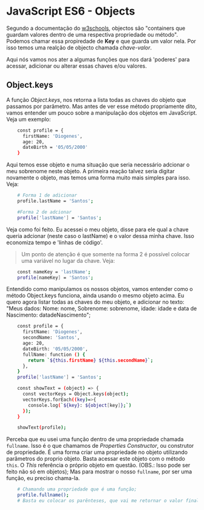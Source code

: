 # JavaScript ES6 - Objects
Segundo a documentação do [w3schools](http://www.w3schools.com), objectos são "containers que guardam valores dentro de uma respectiva propriedade ou método". Podemos chamar essa propiredade de **Key** e que guarda um valor nela. Por isso temos uma realção de objecto chamada *chave-valor*.

Aqui nós vamos nos ater a algumas funções que nos dará 'poderes' para acessar, adicionar ou alterar essas chaves e/ou valores.

## Object.keys
A função *Object.keys*, nos retorna a lista todas as chaves do objeto que passamos por parâmetro. Mas antes de ver esse método propriamente dito, vamos entender um pouco sobre a manipulação dos objetos em JavaScript.
Veja um exemplo: 
```sh 
    const profile = {
      firstName: 'Diogenes',
      age: 20,
      dateBirth = '05/05/2000'
    }
```
Aqui temos esse objeto e numa situação que seria necessário adcionar o meu sobrenome neste objeto. A primeira reação talvez seria digitar novamente o objeto, mas temos uma forma muito mais simples para isso. Veja:
```sh
    # Forma 1 de adicionar
    profile.lastName = 'Santos';

    #Forma 2 de adcionar
    profile['lastName'] = 'Santos';
```
Veja como foi feito. Eu acessei o meu objeto, disse para ele qual a chave queria adcionar (neste caso o lastName) e o valor dessa minha chave. Isso economiza tempo e 'linhas de código'.

> Um ponto de atenção é que somente na forma 2 é possível colocar uma variável no lugar da chave. Veja:
```sh 
    const nameKey = 'lastName';
    profile[nameKey] = 'Santos';
```
Entendido como manipulamos os nossos objetos, vamos entender como o método Object.keys funciona, ainda usando o mesmo objeto acima. Eu quero agora listar todas as chaves do meu objeto, e adicionar no texto: "Meus dados: Nome: nome, Sobrenome: sobrenome, idade: idade e data de Nascimento: datadeNascimento";
```sh 
    const profile = {
      firstName: 'Diogenes',
      secondName: 'Santos',
      age: 20,
      dateBirth: '05/05/2000',
      fullName: function () {
        return `${this.firstName} ${this.secondName}`;
      },
    }
    profile['lastName'] = 'Santos';

    const showText = (object) => {
      const vectorKeys = Object.keys(object);
      vectorKeys.forEach((key)=>{
        console.log(`${key}: ${object[key]};`)
      });
    }

    showText(profile);
```
Perceba que eu usei uma função dentro de uma propriedade chamada `fullname`. Isso é o que chamamos de *Properties Constructor*, ou construtor de propriedade. É uma forma criar uma propriedade no objeto utilizando parâmetros do proprio objeto. Basta acessar este objeto com o método `this`. O *This* referência o próprio objeto em questão. (OBS.: Isso pode ser feito não só em objetos);
Mas para mostrar o nosso `fullname`, por ser uma função, eu preciso chama-la. 

```sh 
    # Chamando uma propriedade que é uma função;
    profile.fullname();
    # Basta eu colocar os parênteses, que vai me retornar o valor final da função.
```
